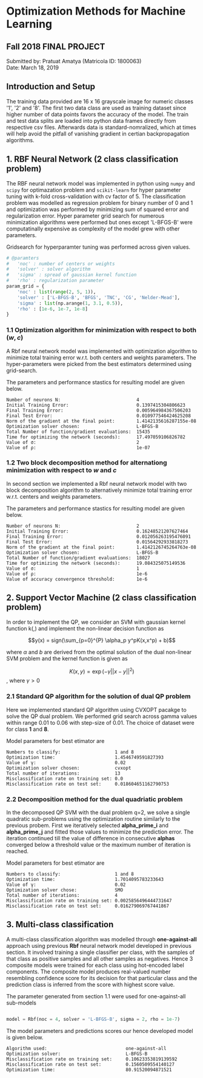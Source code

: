 # Optimization Methods for Machine Learning
## Fall 2018 FINAL PROJECT

Submitted by: Pratuat Amatya (Matricola ID: 1800063)</br>
Date: March 18, 2019</br>


## Introduction and Setup

The training data provided are 16 x 16 grayscale image for numeric classes '1', '2' and '8'. The first two data class are used as training dataset since higher number of data points favors the accuracy of the model. The train and test data splits are loaded into python data frames directly from respective csv files. Afterwards data is standard-nomralized, which at times will help avoid the pitfall of vanishing gradient in certian backpropagation algorithms.


## 1. RBF Neural Network (2 class classification problem)

The RBF neural network model was implemented in python using `numpy` and `scipy` for optimazation problem and `scikit-learn` for hyper parameter tuning with k-fold cross-validation with cv factor of 5. The classification problem was modelled as regression problem for binary number of 0 and 1 and optimization was performed by minimizing sum of squared error and regularization error. Hyper parameter grid search for numerous minimization algorithms were performed but ones except 'L-BFGS-B' were computatinally expensive as complexity of the model grew with other parameters.

Gridsearch for hyperparamter tuning was performed across given values.

```python
# @paramters
#   'noc' : number of centers or weights
#   'solver' : solver algorithm
#   'sigma' : spread of gaussian kernel function
#   'rho' : regularization parameter
param_grid = {
    'noc' : list(range(2, 5, 1)),
    'solver' : ['L-BFGS-B', 'BFGS', 'TNC', 'CG', 'Nelder-Mead'],
    'sigma' : list(np.arange(1, 3.1, 0.5)),
    'rho' : [1e-6, 1e-7, 1e-8]
}
```


### 1.1 Optimization algorithm for minimization with respect to both $(w, c)$

A Rbf neural network model was implemented with optimization algorithm to minimize total training error w.r.t. both centers and weights parameters. The hyper-parameters were picked from the best estimators determined using grid-search.

The parameters and performance stastics for resulting model are given below.

```
Number of neurons N:                            4
Initial Training Error:                         0.1397415304806623
Final Training Error:                           0.005964984367506203
Final Test Error:                               0.010977546424625208
Norm of the gradient at the final point:        1.4142135616287155e-08
Optimization solver chosen:                     L-BFGS-B
Total Number of function/gradient evaluations:  15435
Time for optimizing the network (seconds):      17.497059106826782
Value of σ:                                     2
Value of ρ:                                     1e-07
```


### 1.2 Two block decomposition method for alternationg minimization with respect to $w$ and $c$

In second section we implemented a Rbf neural network model with two block decomposition algorithm to alternatively minimize total training error w.r.t. centers and weights parameters.

The parameters and performance stastics for resulting model are given below.

```
Number of neurons N:                            2
Initial Training Error:                         0.16248521207627464
Final Training Error:                           0.012056263195476091
Final Test Error:                               0.01564292933818273
Norm of the gradient at the final point:        1.4142126745264763e-08
Optimization solver chosen:                     L-BFGS-B
Total Number of function/gradient evaluations:  18027
Time for optimizing the network (seconds):      19.084325075149536
Value of σ:                                     1
Value of ρ:                                     1e-6
Value of accuracy convergence threshold:        1e-6
```


## 2. Support Vector Machine (2 class classification problem)

In order to implement the QP, we consider an SVM with gaussian kernel function k(,) and implement the non-linear decision function as

$$y(x) =  sign(\sum_{p=0}^{P} \alpha_p y^pK(x,x^p) + b)$$

where $\alpha$ and $b$ are derived from the optimal solution of the dual non-linear SVM problem and
the kernel function is given as

$$K(x,y)=\exp(-\gamma||x-y||^2)$$
, where $\gamma > 0$


### 2.1 Standard QP algorithm for the solution of dual QP problem

Here we implemented standard QP algorithm using CVXOPT pacakge to solve the QP dual problem. We performed grid search across gamma values within range 0.01 to 0.06 with step-size of 0.01. The choice of dataset were for class **1** and **8**.

Model parameters for best etimator are

```
Numbers to classify:                    1 and 8
Optimization time:                      1.4546749591827393
Value of γ:                             0.02
Optimization solver chosen:             cvxopt
Total number of iterations:             13
Misclassification rate on training set: 0.0
Misclassification rate on test set:     0.018604651162790753
```


### 2.2 Decomposition method for the dual quadriatic problem

In the decomposed QP SVM with the dual problem q=2, we solve a single quadratic sub-problems using the optimization routine similarly to the previous probem. First we iteratively selected **alpha_prime_i** and **alpha_prime_j** and fitted those values to minimize the prediction error. The iteration continued till the value of difference in consecutive **alphas** converged below a threshold value or the maximum number of iteration is reached.

Model parameters for best etimator are

```
Numbers to classify:                    1 and 8
Optimization time:                      1.7014095783233643
Value of γ:                             0.02
Optimization solver chose:              SMO
Total number of iterations:             4
Misclassification rate on training set: 0.0025856496444731647
Misclassification rate on test set:     0.016279069767441867
```


## 3. Multi-class classification

A multi-class classification algorithm was modelled through **one-against-all** approach using previous **Rbf** neural network model developed in previous section. It involved training a single classifier per class, with the samples of that class as positive samples and all other samples as negatives. Hence 3 composite models were trained for each class using hot-encoded label components. The composite model produces real-valued number resembling confidence score for its decision for that particular  class and the prediction class is inferred from the score with highest score value.

The parameter generated from section 1.1 were used for one-against-all sub-models

```python

model = Rbf(noc = 4, solver = 'L-BFGS-B', sigma = 2, rho = 1e-7)

```

The model parameters and predictions scores our hence developed model is given below.

```
Algorithm used:                             one-against-all
Optimization solver:                        L-BFGS-B
Misclassification rate on training set:     0.10623353819139592
Misclassification rate on test set:         0.1560509554140127
Optimization time:                          80.91520094871521
```
